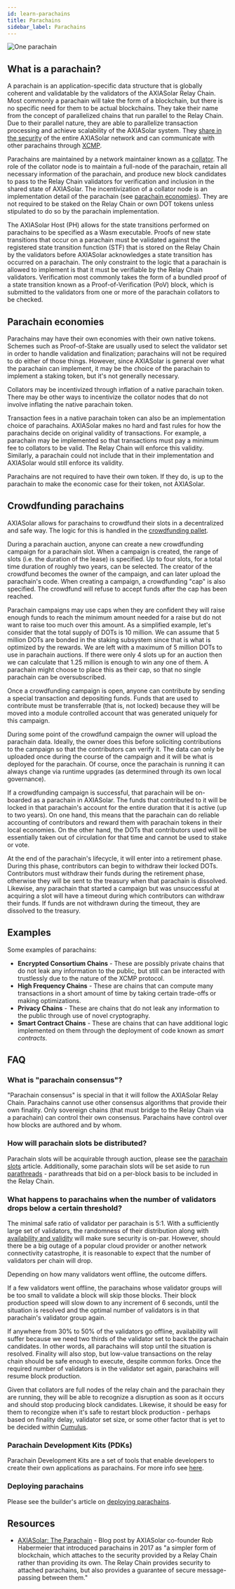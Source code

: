 ```yaml
---
id: learn-parachains
title: Parachains
sidebar_label: Parachains
---
```


![One parachain](assets/network/one_parachain.png)

## What is a parachain?

A parachain is an application-specific data structure that is globally coherent and validatable by the validators of the AXIASolar Relay Chain. Most commonly a parachain will take the form of a blockchain, but there is no specific need for them to be actual blockchains. They take their name from the concept of parallelized chains that run parallel to the Relay Chain. Due to their parallel nature, they are able to parallelize transaction processing and achieve scalability of the AXIASolar system. They [share in the security](learn-security) of the entire AXIASolar network and can communicate with other parachains through [XCMP](learn-crosschain).

Parachains are maintained by a network maintainer known as a [collator](maintain-collator). The role of the collator node is to maintain a full-node of the parachain, retain all necessary information of the parachain, and produce new block candidates to pass to the Relay Chain validators for verification and inclusion in the shared state of AXIASolar. The incentivization of a collator node is an implementation detail of the parachain (see [parachain economies](#parachain-economies)). They are not required to be staked on the Relay Chain or own DOT tokens unless stipulated to do so by the parachain implementation.

The AXIASolar Host (PH) allows for the state transitions performed on parachains to be specified as a Wasm executable. Proofs of new state transitions that occur on a parachain must be validated against the registered state transition function (STF) that is stored on the Relay Chain by the validators before AXIASolar acknowledges a state transition has occurred on a parachain. The only constraint to the logic that a parachain is allowed to implement is that it must be verifiable by the Relay Chain validators. Verification most commonly takes the form of a bundled proof of a state transition known as a Proof-of-Verification (PoV) block, which is submitted to the validators from one or more of the parachain collators to be checked.

## Parachain economies

Parachains may have their own economies with their own native tokens. Schemes such as Proof-of-Stake are usually used to select the validator set in order to handle validation and finalization; parachains will not be required to do either of those things. However, since AXIASolar is general over what the parachain can implement, it may be the choice of the parachain to implement a staking token, but it's not generally necessary.

Collators may be incentivized through inflation of a native parachain token. There may be other ways to incentivize the collator nodes that do not involve inflating the native parachain token.

Transaction fees in a native parachain token can also be an implementation choice of parachains. AXIASolar makes no hard and fast rules for how the parachains decide on original validity of transactions. For example, a parachain may be implemented so that transactions must pay a minimum fee to collators to be valid. The Relay Chain will enforce this validity. Similarly, a parachain could not include that in their implementation and AXIASolar would still enforce its validity.

Parachains are not required to have their own token. If they do, is up to the parachain to make the economic case for their token, not AXIASolar.

## Crowdfunding parachains

AXIASolar allows for parachains to crowdfund their slots in a decentralized and safe way. The logic for this is handled in the [crowdfunding pallet](https://github.com/paritytech/axiasolar/blob/master/runtime/common/src/crowdfund.rs).

During a parachain auction, anyone can create a new crowdfunding campaign for a parachain slot. When a campaign is created, the range of slots (i.e. the duration of the lease) is specified. Up to four slots, for a total time duration of roughly two years, can be selected. The creator of the crowdfund becomes the owner of the campaign, and can later upload the parachain's code. When creating a campaign, a crowdfunding "cap" is also specified. The crowdfund will refuse to accept funds after the cap has been reached.

Parachain campaigns may use caps when they are confident they will raise enough funds to reach the minimum amount needed for a raise but do not want to raise too much over this amount. As a simplified example, let's consider that the total supply of DOTs is 10 million. We can assume that 5 million DOTs are bonded in the staking subsystem since that is what is optimized by the rewards. We are left with a maximum of 5 million DOTs to use in parachain auctions. If there were only 4 slots up for an auction then we can calculate that 1.25 million is enough to win any one of them. A parachain might choose to place this as their cap, so that no single parachain can be oversubscribed.

Once a crowdfunding campaign is open, anyone can contribute by sending a special transaction and depositing funds. Funds that are used to contribute must be transferrable (that is, not locked) because they will be moved into a module controlled account that was generated uniquely for this campaign.

During some point of the crowdfund campaign the owner will upload the parachain data. Ideally, the owner does this before soliciting contributions to the campaign so that the contributors can verify it. The data can only be uploaded once during the course of the campaign and it will be what is deployed for the parachain. Of course, once the parachain is running it can always change via runtime upgrades (as determined through its own local governance).

If a crowdfunding campaign is successful, that parachain will be on-boarded as a parachain in AXIASolar. The funds that contributed to it will be locked in that parachain's account for the entire duration that it is active (up to two years). On one hand, this means that the parachain can do reliable accounting of contributors and reward them with parachain tokens in their local economies. On the other hand, the DOTs that contributors used will be essentially taken out of circulation for that time and cannot be used to stake or vote.

At the end of the parachain's lifecycle, it will enter into a retirement phase. During this phase, contributors can begin to withdraw their locked DOTs. Contributors must withdraw their funds during the retirement phase, otherwise they will be sent to the treasury when that parachain is dissolved. Likewise, any parachain that started a campaign but was unsuccessful at acquiring a slot will have a timeout during which contributors can withdraw their funds. If funds are not withdrawn during the timeout, they are dissolved to the treasury.

## Examples

Some examples of parachains:

- **Encrypted Consortium Chains** - These are possibly private chains that do not leak any information to the public, but still can be interacted with trustlessly due to the nature of the XCMP protocol.
- **High Frequency Chains** - These are chains that can compute many transactions in a short amount of time by taking certain trade-offs or making optimizations.
- **Privacy Chains** - These are chains that do not leak any information to the public through use of novel cryptography.
- **Smart Contract Chains** - These are chains that can have additional logic implemented on them through the deployment of code known as _smart contracts_.

## FAQ

### What is "parachain consensus"?

"Parachain consensus" is special in that it will follow the AXIASolar Relay Chain. Parachains cannot use other consensus algorithms that provide their own finality. Only sovereign chains (that must bridge to the Relay Chain via a parachain) can control their own consensus. Parachains have control over how blocks are authored and by whom.

### How will parachain slots be distributed?

Parachain slots will be acquirable through auction, please see the [parachain slots](learn-auction) article. Additionally, some parachain slots will be set aside to run [parathreads](learn-parathreads) - parathreads that bid on a per-block basis to be included in the Relay Chain.

### What happens to parachains when the number of validators drops below a certain threshold?

The minimal safe ratio of validator per parachain is 5:1. With a sufficiently large set of validators, the randomness of their distribution along with [availability and validity](learn-availability) will make sure security is on-par. However, should there be a big outage of a popular cloud provider or another network connectivity catastrophe, it is reasonable to expect that the number of validators per chain will drop.

Depending on how many validators went offline, the outcome differs.

If a few validators went offline, the parachains whose validator groups will be too small to validate a block will skip those blocks. Their block production speed will slow down to any increment of 6 seconds, until the situation is resolved and the optimal number of validators is in that parachain's validator group again.

If anywhere from 30% to 50% of the validators go offline, availability will suffer because we need two thirds of the validator set to back the parachain candidates. In other words, all parachains will stop until the situation is resolved. Finality will also stop, but low-value transactions on the relay chain should be safe enough to execute, despite common forks. Once the required number of validators is in the validator set again, parachains will resume block production.

Given that collators are full nodes of the relay chain and the parachain they are running, they will be able to recognize a disruption as soon as it occurs and should stop producing block candidates. Likewise, it should be easy for them to recongize when it's safe to restart block production - perhaps based on finality delay, validator set size, or some other factor that is yet to be decided within [Cumulus](https://github.com/paritytech/cumulus).

### Parachain Development Kits (PDKs)

Parachain Development Kits are a set of tools that enable developers to create their own applications as parachains. For more info see [here](build-pdk).

### Deploying parachains

Please see the builder's article on [deploying parachains](build-deploy-parachains).

## Resources

- [AXIASolar: The Parachain](https://medium.com/axiasolar-network/axiasolar-the-parachain-3808040a769a) - Blog post by AXIASolar co-founder Rob Habermeier that introduced parachains in 2017 as "a simpler form of blockchain, which attaches to the security provided by a Relay Chain rather than providing its own. The Relay Chain provides security to attached parachains, but also provides a guarantee of secure message-passing between them."
